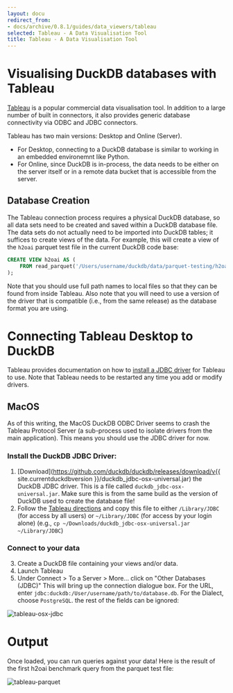 ```yaml
---
layout: docu
redirect_from:
- docs/archive/0.8.1/guides/data_viewers/tableau
selected: Tableau - A Data Visualisation Tool
title: Tableau - A Data Visualisation Tool
---
```


# Visualising DuckDB databases with Tableau

[Tableau](https://www.tableau.com/) is a popular commercial data visualisation tool. 
In addition to a large number of built in connectors,
it also provides generic database connectivity via ODBC and JDBC connectors.

Tableau has two main versions: Desktop and Online (Server).
* For Desktop, connecting to a DuckDB database is similar to working in an embedded environemnt like Python.
* For Online, since DuckDB is in-process, the data needs to be either on the server itself
or in a remote data bucket that is accessible from the server.

## Database Creation

The Tableau connection process requires a physical DuckDB database,
so all data sets need to be created and saved within a DuckDB database file.
The data sets do not actually need to be imported into DuckDB tables;
it suffices to create views of the data.
For example, this will create a view of the `h2oai` parquet test file in the current DuckDB code base:

```sql
CREATE VIEW h2oai AS (
    FROM read_parquet('/Users/username/duckdb/data/parquet-testing/h2oai/h2oai_group_small.parquet')
);
```


Note that you should use full path names to local files so that they can be found from inside Tableau.
Also note that you will need to use a version of the driver that is compatible (i.e., from the same release) 
as the database format you are using.

# Connecting Tableau Desktop to DuckDB

Tableau provides documentation on how to [install a JDBC driver](https://help.tableau.com/current/pro/desktop/en-gb/jdbc_tableau.htm) for Tableau to use.
Note that Tableau needs to be restarted any time you add or modify drivers.

## MacOS

As of this writing, the MacOS DuckDB ODBC Driver seems to crash 
the Tableau Protocol Server (a sub-process used to isolate drivers from the main application).
This means you should use the JDBC driver for now.

### Install the DuckDB JDBC Driver:

1. [Download](https://github.com/duckdb/duckdb/releases/download/v{{ site.currentduckdbversion }}/duckdb_jdbc-osx-universal.jar) the DuckDB JDBC driver. This is a file called `duckdb_jdbc-osx-universal.jar`. Make sure this is from the same build as the version of DuckDB used to create the database file!
2. Follow the [Tableau directions](https://help.tableau.com/current/pro/desktop/en-gb/jdbc_tableau.htm) and copy this file to either `/Library/JDBC` (for access by all users) or `~/Library/JDBC` (for access by your login alone) (e.g., `cp ~/Downloads/duckdb_jdbc-osx-universal.jar ~/Library/JDBC`)

### Connect to your data

3. Create a  DuckDB file containing your views and/or data.
4. Launch Tableau
5. Under Connect > To a Server > More... click on "Other Databases (JDBC)"  This will bring up the connection dialogue box. For the URL, enter `jdbc:duckdb:/User/username/path/to/database.db`. For the Dialect, choose `PostgreSQL`. the rest of the fields can be ignored:

![tableau-osx-jdbc](/images/guides/tableau/tableau-osx-jdbc.png)


# Output

Once loaded, you can run queries against your data!
Here is the result of the first h2oai benchmark query from the parquet test file:

![tableau-parquet](/images/guides/tableau/h2oai-group-by-1.png)
